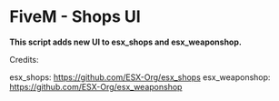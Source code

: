 
# FiveM - Shops UI

**This script adds new UI to esx_shops and esx_weaponshop.**

Credits:

esx_shops: https://github.com/ESX-Org/esx_shops
esx_weaponshop: https://github.com/ESX-Org/esx_weaponshop


